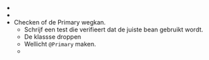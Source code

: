 -
-
- Checken of de Primary wegkan.
	- Schrijf een test die verifieert dat de juiste bean gebruikt wordt.
	- De klassse droppen
	- Wellicht `@Primary` maken.
	-